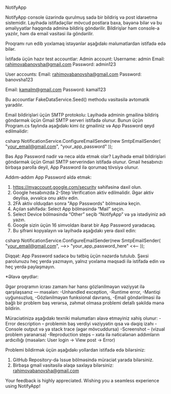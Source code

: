 NotifyApp

NotifyApp console üzərində qurulmuş sadə bir bildiriş və post idarəetmə sistemidir. Layihədə istifadəçilər mövcud postlara baxa, bəyənə bilər və bu əməliyyatlar haqqında adminə bildiriş göndərilir. Bildirişlər həm console-a yazılır, həm də email vasitəsi ilə göndərilir.

Proqramı run edib yoxlamaq istəyənlər aşağıdakı məlumatlardan istifadə edə bilər.

İstifadə üçün hazır test accountlar:
Admin account:
Username: admin
Email: rahimovabanovsha@gmail.com
Password: admin123

User accounts:
Email: rahimovabanovsha@gmail.com
Password: banovsha123

Email: kamalm@gmail.com
Password: kamal123

Bu accountlar FakeDataService.Seed() methodu vasitəsilə avtomatik yaradılır.

Email bildirişləri üçün SMTP protokolu:
Layihədə adminin gmailinə bildiriş göndərmək üçün Gmail SMTP serveri istifadə olunur. Bunun üçün Program.cs faylında aşağıdakı kimi öz gmailiniz və App Password qeyd edilməlidir:

csharp
NotificationService.ConfigureEmailSender(new SmtpEmailSender(
    "your_email@gmail.com",
    "your_app_password"
));

Bəs App Password nədir və necə əldə etmək olar?
Layihədə email bildirişləri göndərmək üçün Gmail SMTP serverindən istifadə olunur. Gmail hesabınızı birbaşa parolla deyil, App Password ilə qorumaq tövsiyə olunur.

Addım-addım App Password əldə etmək:
1. https://myaccount.google.com/security səhifəsinə daxil olun.
2. Google hesabınızda 2-Step Verification aktiv edilməlidir. Əgər aktiv deyilsə, əvvəlcə onu aktiv edin.
3. 2FA aktiv olduqdan sonra "App Passwords" bölməsinə keçin.
4. Açılan səhifədə:
  Select App bölməsində “Mail” seçin.
5. Select Device bölməsində “Other” seçib “NotifyApp” və ya istədiyiniz adı yazın.
6. Google sizin üçün 16 simvoldan ibarət bir App Password yaradacaq.
7. Bu şifrəni kopyalayın və layihədə aşağıdakı yerə daxil edin:

csharp
NotificationService.ConfigureEmailSender(new SmtpEmailSender(
     "your_email@gmail.com",
-->> "your_app_password_here" <<--
));

Diqqət: App Password sadəcə bu tətbiq üçün nəzərdə tutulub. Şəxsi parolunuzu heç yerdə yazmayın, yalnız yoxlama məqsədi ilə istifadə edin və heç yerdə paylaşmayın.

*Əlavə qeydlər:

Əgər proqramın icrası zamanı hər hansı gözlənilməyən vəziyyət ilə qarşılaşsanız — məsələn:
-Unhandled exception,
-Runtime error,
-Məntiqi uyğunsuzluq,
-Gözlənilməyən funksional davranış,
-Email göndərilməsi ilə bağlı bir problem baş verərsə,
zəhmət olmasa problemi detallı şəkildə mənə bildirin.

Müraciətinizə aşağıdakı texniki məlumatları əlavə etməyiniz xahiş olunur:
-Error description – problemin baş verdiyi vəziyyətin qısa və dəqiq izahı
-Console output və ya stack trace (əgər mövcuddursa)
-Screenshot – (vizual problem yaranarsa)
-Reproduction steps – xəta ilə nəticələnən addımların ardıcıllığı (məsələn: User login → View post → Error)

Problemi bildirmək üçün aşağıdakı yollardan istifadə edə bilərsiniz:
1. GitHub Repository-də Issue bölməsində müraciət yarada bilərsiniz.
2. Birbaşa gmail vasitəsilə əlaqə saxlaya bilərsiniz: rahimovabanovsha@gmail.com

Your feedback is highly appreciated.
Wishing you a seamless experience using NotifyApp!
